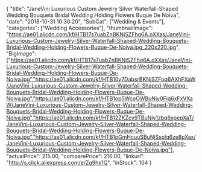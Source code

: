 {
	"title": "JaneVini Luxurious Custom Jewelry Silver Waterfall-Shaped Wedding Bouquets Bridal Wedding Holding Flowers Buque De Noiva",
	"date": "2018-10-31 10:30:20",
	"SubCat": ["Wedding & Events"],
	"categories": ["Wedding Accessories"],
	"thumbnailImage": "https://ae01.alicdn.com/kf/HTB17s7uabZnBKNjSZFhq6A.oXXas/JaneVini-Luxurious-Custom-Jewelry-Silver-Waterfall-Shaped-Wedding-Bouquets-Bridal-Wedding-Holding-Flowers-Buque-De-Noiva.jpg_220x220.jpg",
	"BigImage": ["https://ae01.alicdn.com/kf/HTB17s7uabZnBKNjSZFhq6A.oXXas/JaneVini-Luxurious-Custom-Jewelry-Silver-Waterfall-Shaped-Wedding-Bouquets-Bridal-Wedding-Holding-Flowers-Buque-De-Noiva.jpg","https://ae01.alicdn.com/kf/HTB10y7DabsrBKNjSZFpq6AXhFXaW/JaneVini-Luxurious-Custom-Jewelry-Silver-Waterfall-Shaped-Wedding-Bouquets-Bridal-Wedding-Holding-Flowers-Buque-De-Noiva.jpg","https://ae01.alicdn.com/kf/HTB1op5WcpOWBuNjy0Fiq6xFxVXaW/JaneVini-Luxurious-Custom-Jewelry-Silver-Waterfall-Shaped-Wedding-Bouquets-Bridal-Wedding-Holding-Flowers-Buque-De-Noiva.jpg","https://ae01.alicdn.com/kf/HTB12ZKZcv9TBuNjy1zbq6xpepXaT/JaneVini-Luxurious-Custom-Jewelry-Silver-Waterfall-Shaped-Wedding-Bouquets-Bridal-Wedding-Holding-Flowers-Buque-De-Noiva.jpg","https://ae01.alicdn.com/kf/HTB1pGmHcuuSBuNjSsplq6ze8pXax/JaneVini-Luxurious-Custom-Jewelry-Silver-Waterfall-Shaped-Wedding-Bouquets-Bridal-Wedding-Holding-Flowers-Buque-De-Noiva.jpg"],
	"actualPrice": 215.00,
	"comparePrice": 216.00,
	"linkurl": "http://s.click.aliexpress.com/e/Zg9hx1Q",
	"inStock": 104
}
